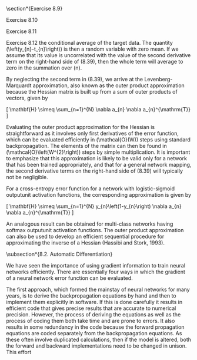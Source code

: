 \section*{Exercise 8.9}

Exercise 8.10

Exercise 8.11

Exercise 8.12 the conditional average of the target data. The quantity \(\left(y_{n}-t_{n}\right)\) is then a random variable with zero mean. If we assume that its value is uncorrelated with the value of the second derivative term on the right-hand side of (8.39), then the whole term will average to zero in the summation over \(n\).

By neglecting the second term in (8.39), we arrive at the Levenberg-Marquardt approximation, also known as the outer product approximation because the Hessian matrix is built up from a sum of outer products of vectors, given by

\[
\mathbf{H} \simeq \sum_{n=1}^{N} \nabla a_{n} \nabla a_{n}^{\mathrm{T}}
\]

Evaluating the outer product approximation for the Hessian is straightforward as it involves only first derivatives of the error function, which can be evaluated efficiently in \(\mathcal{O}(W)\) steps using standard backpropagation. The elements of the matrix can then be found in \(\mathcal{O}\left(W^{2}\right)\) steps by simple multiplication. It is important to emphasize that this approximation is likely to be valid only for a network that has been trained appropriately, and that for a general network mapping, the second derivative terms on the right-hand side of (8.39) will typically not be negligible.

For a cross-entropy error function for a network with logistic-sigmoid outputunit activation functions, the corresponding approximation is given by

\[
\mathbf{H} \simeq \sum_{n=1}^{N} y_{n}\left(1-y_{n}\right) \nabla a_{n} \nabla a_{n}^{\mathrm{T}}
\]

An analogous result can be obtained for multi-class networks having softmax outputunit activation functions. The outer product approximation can also be used to develop an efficient sequential procedure for approximating the inverse of a Hessian (Hassibi and Stork, 1993).

\subsection*{8.2. Automatic Differentiation}

We have seen the importance of using gradient information to train neural networks efficiently. There are essentially four ways in which the gradient of a neural network error function can be evaluated.

The first approach, which formed the mainstay of neural networks for many years, is to derive the backpropagation equations by hand and then to implement them explicitly in software. If this is done carefully it results in efficient code that gives precise results that are accurate to numerical precision. However, the process of deriving the equations as well as the process of coding them both take time and are prone to errors. It also results in some redundancy in the code because the forward propagation equations are coded separately from the backpropagation equations. As these often involve duplicated calculations, then if the model is altered, both the forward and backward implementations need to be changed in unison. This effort